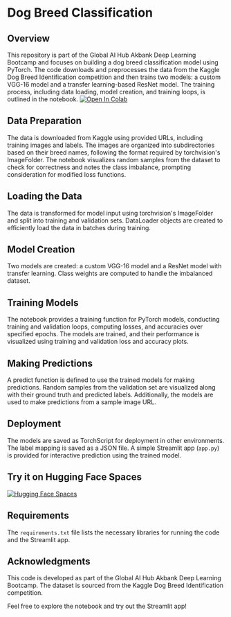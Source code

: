 # Dog Breed Classification

## Overview
This repository is part of the Global AI Hub Akbank Deep Learning Bootcamp and focuses on building a dog breed classification model using PyTorch. The code downloads and preprocesses the data from the Kaggle Dog Breed Identification competition and then trains two models: a custom VGG-16 model and a transfer learning-based ResNet model. The training process, including data loading, model creation, and training loops, is outlined in the notebook. [![Open In Colab](https://colab.research.google.com/assets/colab-badge.svg)](https://colab.research.google.com/github/egecandrsn/dog_breed_classification/blob/main/dog_breed_classification.ipynb)

## Data Preparation
The data is downloaded from Kaggle using provided URLs, including training images and labels. The images are organized into subdirectories based on their breed names, following the format required by torchvision's ImageFolder. The notebook visualizes random samples from the dataset to check for correctness and notes the class imbalance, prompting consideration for modified loss functions.

## Loading the Data
The data is transformed for model input using torchvision's ImageFolder and split into training and validation sets. DataLoader objects are created to efficiently load the data in batches during training.

## Model Creation
Two models are created: a custom VGG-16 model and a ResNet model with transfer learning. Class weights are computed to handle the imbalanced dataset.

## Training Models
The notebook provides a training function for PyTorch models, conducting training and validation loops, computing losses, and accuracies over specified epochs. The models are trained, and their performance is visualized using training and validation loss and accuracy plots.

## Making Predictions
A predict function is defined to use the trained models for making predictions. Random samples from the validation set are visualized along with their ground truth and predicted labels. Additionally, the models are used to make predictions from a sample image URL.

## Deployment
The models are saved as TorchScript for deployment in other environments. The label mapping is saved as a JSON file. A simple Streamlit app (`app.py`) is provided for interactive prediction using the trained model.

## Try it on Hugging Face Spaces
[![Hugging Face Spaces](https://img.shields.io/badge/Hugging%20Face-Spaces-blueviolet)](https://huggingface.co/spaces/egecandrsn/dog_breed_classification)

## Requirements
The `requirements.txt` file lists the necessary libraries for running the code and the Streamlit app.

## Acknowledgments
This code is developed as part of the Global AI Hub Akbank Deep Learning Bootcamp. The dataset is sourced from the Kaggle Dog Breed Identification competition.

Feel free to explore the notebook and try out the Streamlit app!
